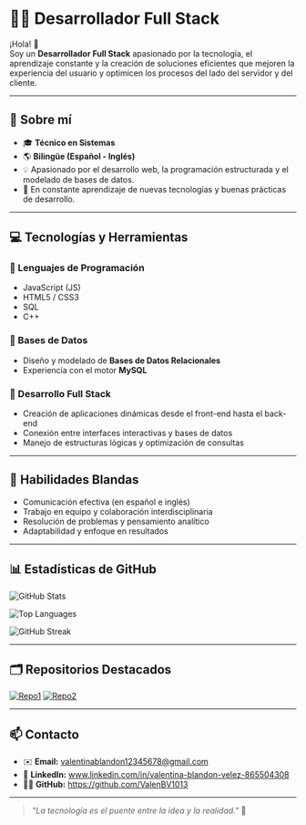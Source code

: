# 👩‍💻 Desarrollador Full Stack

¡Hola! 👋  
Soy un **Desarrollador Full Stack** apasionado por la tecnología, el aprendizaje constante y la creación de soluciones eficientes que mejoren la experiencia del usuario y optimicen los procesos del lado del servidor y del cliente.

---

## 🧠 Sobre mí

- 🎓 **Técnico en Sistemas**  
- 🌎 **Bilingüe (Español - Inglés)**  
- 💡 Apasionado por el desarrollo web, la programación estructurada y el modelado de bases de datos.  
- 🚀 En constante aprendizaje de nuevas tecnologías y buenas prácticas de desarrollo.

---

## 💻 Tecnologías y Herramientas

### 🔸 Lenguajes de Programación
- JavaScript (JS)  
- HTML5 / CSS3  
- SQL  
- C++

### 🔸 Bases de Datos
- Diseño y modelado de **Bases de Datos Relacionales**  
- Experiencia con el motor **MySQL**

### 🔸 Desarrollo Full Stack
- Creación de aplicaciones dinámicas desde el front-end hasta el back-end  
- Conexión entre interfaces interactivas y bases de datos  
- Manejo de estructuras lógicas y optimización de consultas

---

## 🧩 Habilidades Blandas
- Comunicación efectiva (en español e inglés)  
- Trabajo en equipo y colaboración interdisciplinaria  
- Resolución de problemas y pensamiento analítico  
- Adaptabilidad y enfoque en resultados

---

## 📊 Estadísticas de GitHub

![GitHub Stats](https://github-readme-stats.vercel.app/api?username=ValenBV1013&show_icons=true&theme=tokyonight&count_private=true&include_all_commits=true)

![Top Languages](https://github-readme-stats.vercel.app/api/top-langs/?username=ValenBV1013&layout=compact&theme=tokyonight)

![GitHub Streak](https://github-readme-streak-stats.herokuapp.com/?user=ValenBV1013&theme=tokyonight)

---

## 🗂️ Repositorios Destacados

[![Repo1](https://github-readme-stats.vercel.app/api/pin/?username=tu-usuario&repo=nombre-del-repo1&theme=tokyonight)](https://github.com/tu-usuario/nombre-del-repo1)
[![Repo2](https://github-readme-stats.vercel.app/api/pin/?username=tu-usuario&repo=nombre-del-repo2&theme=tokyonight)](https://github.com/tu-usuario/nombre-del-repo2)

---

## 📫 Contacto

- ✉️ **Email:** valentinablandon12345678@gmail.com  
- 💼 **LinkedIn:** www.linkedin.com/in/valentina-blandon-velez-865504308
- 🧑‍💻 **GitHub:** https://github.com/ValenBV1013

---

> _"La tecnología es el puente entre la idea y la realidad."_ 🚀

